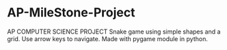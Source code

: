 # AP-MileStone-Project
AP COMPUTER SCIENCE PROJECT
Snake game using simple shapes and a grid.
Use arrow keys to navigate.
Made with pygame module in python.
